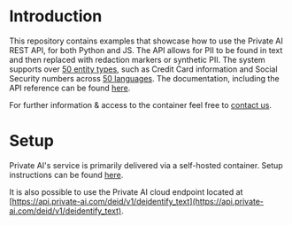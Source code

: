 # Introduction

This repository contains examples that showcase how to use the Private AI REST API, for both Python and JS. The API allows for PII to be found in text and then replaced with redaction markers or synthetic PII. The system supports over [50 entity types](https://docs.private-ai.com/entities/), such as Credit Card information and Social Security numbers across [50 languages](https://docs.private-ai.com/languages/). The documentation, including the API reference can be found [here](https://docs.private-ai.com/introduction).

For further information & access to the container feel free to [contact us](https://www.private-ai.com/contact/).

# Setup

Private AI's service is primarily delivered via a self-hosted container. Setup instructions can be found [here](https://docs.private-ai.com/installation/).

It is also possible to use the Private AI cloud endpoint located at [https://api.private-ai.com/deid/v1/deidentify_text](https://api.private-ai.com/deid/v1/deidentify_text).
